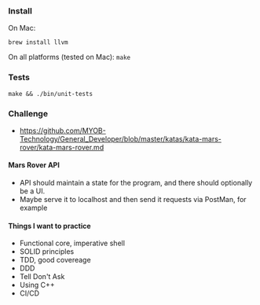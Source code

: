 ### Install

On Mac:

    brew install llvm

On all platforms (tested on Mac): `make`

### Tests

    make && ./bin/unit-tests

### Challenge

- https://github.com/MYOB-Technology/General_Developer/blob/master/katas/kata-mars-rover/kata-mars-rover.md

#### Mars Rover API

- API should maintain a state for the program, and there should optionally be a UI.
- Maybe serve it to localhost and then send it requests via PostMan, for example

#### Things I want to practice

- Functional core, imperative shell
- SOLID principles
- TDD, good covereage
- DDD
- Tell Don't Ask
- Using C++
- CI/CD


